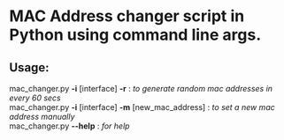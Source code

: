 # MAC Address changer script in Python using command line args.

## Usage: <br>

  mac_changer.py **-i** [interface] **-r** : *to generate random mac addresses in every 60 secs* <br>
  mac_changer.py **-i** [interface] **-m** [new_mac_address] : *to set a new mac address manually* <br>
  mac_changer.py **--help** : *for help*


